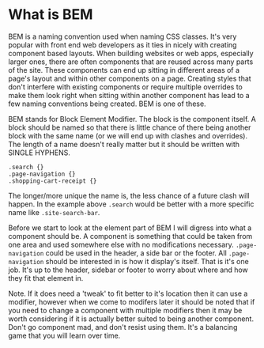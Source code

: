 # What is BEM

BEM is a naming convention used when naming CSS classes. It's very popular with front end web developers as it ties in nicely with creating component based layouts. When building websites or web apps, especially larger ones, there are often components that are reused across many parts of the site. These components can end up sitting in different areas of a page's layout and within other components on a page. Creating styles that don't interfere with existing components or require multiple overrides to make them look right when sitting within another component has lead to a few naming conventions being created. BEM is one of these.

BEM stands for Block Element Modifier. The block is the component itself. A block should be named so that there is little chance of there being another block with the same name (or we will end up with clashes and overrides). The length of a name doesn't really matter but it should be written with SINGLE HYPHENS.

```
.search {}
.page-navigation {}
.shopping-cart-receipt {}
```

The longer/more unique the name is, the less chance of a future clash will happen. In the example above `.search` would be better with a more specific name like `.site-search-bar`.

Before we start to look at the element part of BEM I will digress into what a component should be. A component is something that could be taken from one area and used somewhere else with no modifications necessary. `.page-navigation` could be used in the header, a side bar or the footer. All `.page-navigation` should be interested in is how it display's itself. That is it's one job. It's up to the header, sidebar or footer to worry about where and how they fit that element in.

Note. If it does need a 'tweak' to fit better to it's location then it can use a modifier, however when we come to modifers later it should be noted that if you need to change a component with multiple modifiers then it may be worth considering if it is actually better suited to being another component. Don't go component mad, and don't resist using them. It's a balancing game that you will learn over time.
